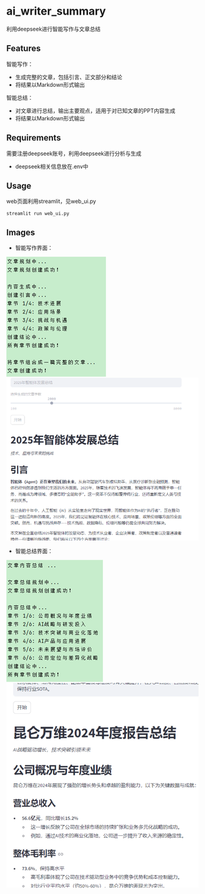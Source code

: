 # ai_writer_summary
利用deepseek进行智能写作与文章总结

## Features
智能写作：
- 生成完整的文章，包括引言、正文部分和结论
- 将结果以Markdown形式输出

智能总结：
- 对文章进行总结，输出主要观点，适用于对已知文章的PPT内容生成
- 将结果以Markdown形式输出

## Requirements
需要注册deepseek账号，利用deepseek进行分析与生成
- deepseek相关信息放在.env中

## Usage
web页面利用streamlit，见web_ui.py

```bashI
streamlit run web_ui.py
```

## Images
- 智能写作界面：
<img src="img/1.png" />

<img src="img/2.png" />

- 智能总结界面：
<img src="img/3.png" />

<img src="img/4.png" />
